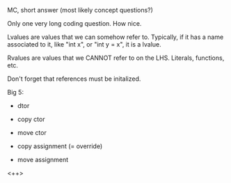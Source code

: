 MC, short answer (most likely concept questions?)

Only one very long coding question. How nice.

Lvalues are values that we can somehow refer to. Typically, if it has a
name associated to it, like "int x", or "int y = x", it is a lvalue.

Rvalues are values that we CANNOT refer to on the LHS. Literals,
functions, etc.

Don't forget that references must be initalized.

Big 5:

-   dtor

-   copy ctor

-   move ctor

-   copy assignment (= override)

-   move assignment

\<++\>
